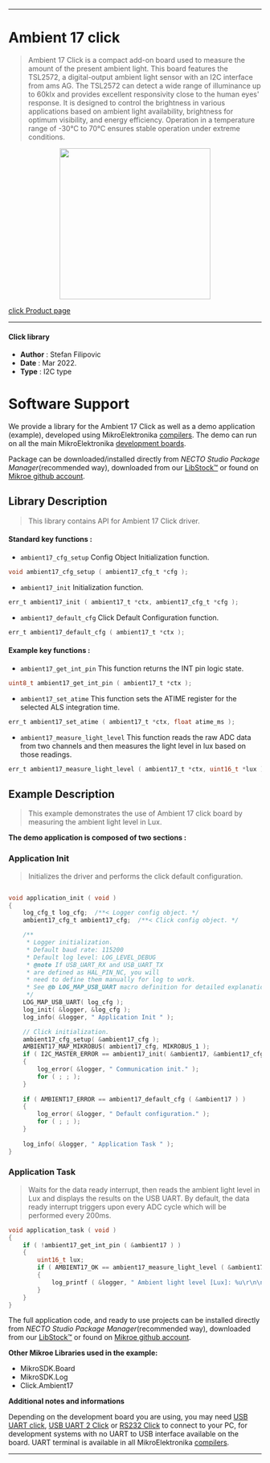 
---
# Ambient 17 click

> Ambient 17 Click is a compact add-on board used to measure the amount of the present ambient light. This board features the TSL2572, a digital-output ambient light sensor with an I2C interface from ams AG. The TSL2572 can detect a wide range of illuminance up to 60klx and provides excellent responsivity close to the human eyes' response. It is designed to control the brightness in various applications based on ambient light availability, brightness for optimum visibility, and energy efficiency. Operation in a temperature range of -30°C to 70°C ensures stable operation under extreme conditions.

<p align="center">
  <img src="https://download.mikroe.com/images/click_for_ide/ambient17_click.png" height=300px>
</p>

[click Product page](https://www.mikroe.com/ambient-17-click)

---


#### Click library

- **Author**        : Stefan Filipovic
- **Date**          : Mar 2022.
- **Type**          : I2C type


# Software Support

We provide a library for the Ambient 17 Click
as well as a demo application (example), developed using MikroElektronika
[compilers](https://www.mikroe.com/necto-studio).
The demo can run on all the main MikroElektronika [development boards](https://www.mikroe.com/development-boards).

Package can be downloaded/installed directly from *NECTO Studio Package Manager*(recommended way), downloaded from our [LibStock&trade;](https://libstock.mikroe.com) or found on [Mikroe github account](https://github.com/MikroElektronika/mikrosdk_click_v2/tree/master/clicks).

## Library Description

> This library contains API for Ambient 17 Click driver.

#### Standard key functions :

- `ambient17_cfg_setup` Config Object Initialization function.
```c
void ambient17_cfg_setup ( ambient17_cfg_t *cfg );
```

- `ambient17_init` Initialization function.
```c
err_t ambient17_init ( ambient17_t *ctx, ambient17_cfg_t *cfg );
```

- `ambient17_default_cfg` Click Default Configuration function.
```c
err_t ambient17_default_cfg ( ambient17_t *ctx );
```

#### Example key functions :

- `ambient17_get_int_pin` This function returns the INT pin logic state.
```c
uint8_t ambient17_get_int_pin ( ambient17_t *ctx );
```

- `ambient17_set_atime` This function sets the ATIME register for the selected ALS integration time.
```c
err_t ambient17_set_atime ( ambient17_t *ctx, float atime_ms );
```

- `ambient17_measure_light_level` This function reads the raw ADC data from two channels and then measures the light level in lux based on those readings.
```c
err_t ambient17_measure_light_level ( ambient17_t *ctx, uint16_t *lux );
```

## Example Description

> This example demonstrates the use of Ambient 17 click board by measuring the ambient light level in Lux.

**The demo application is composed of two sections :**

### Application Init

> Initializes the driver and performs the click default configuration.

```c

void application_init ( void )
{
    log_cfg_t log_cfg;  /**< Logger config object. */
    ambient17_cfg_t ambient17_cfg;  /**< Click config object. */

    /** 
     * Logger initialization.
     * Default baud rate: 115200
     * Default log level: LOG_LEVEL_DEBUG
     * @note If USB_UART_RX and USB_UART_TX 
     * are defined as HAL_PIN_NC, you will 
     * need to define them manually for log to work. 
     * See @b LOG_MAP_USB_UART macro definition for detailed explanation.
     */
    LOG_MAP_USB_UART( log_cfg );
    log_init( &logger, &log_cfg );
    log_info( &logger, " Application Init " );

    // Click initialization.
    ambient17_cfg_setup( &ambient17_cfg );
    AMBIENT17_MAP_MIKROBUS( ambient17_cfg, MIKROBUS_1 );
    if ( I2C_MASTER_ERROR == ambient17_init( &ambient17, &ambient17_cfg ) ) 
    {
        log_error( &logger, " Communication init." );
        for ( ; ; );
    }
    
    if ( AMBIENT17_ERROR == ambient17_default_cfg ( &ambient17 ) )
    {
        log_error( &logger, " Default configuration." );
        for ( ; ; );
    }
    
    log_info( &logger, " Application Task " );
}

```

### Application Task

> Waits for the data ready interrupt, then reads the ambient light level in Lux and displays the results on the USB UART. By default, the data ready interrupt triggers 
upon every ADC cycle which will be performed every 200ms.

```c
void application_task ( void )
{
    if ( !ambient17_get_int_pin ( &ambient17 ) )
    {
        uint16_t lux;
        if ( AMBIENT17_OK == ambient17_measure_light_level ( &ambient17, &lux ) )
        {
            log_printf ( &logger, " Ambient light level [Lux]: %u\r\n\n", lux );
        }
    }
}
```

The full application code, and ready to use projects can be installed directly from *NECTO Studio Package Manager*(recommended way), downloaded from our [LibStock&trade;](https://libstock.mikroe.com) or found on [Mikroe github account](https://github.com/MikroElektronika/mikrosdk_click_v2/tree/master/clicks).

**Other Mikroe Libraries used in the example:**

- MikroSDK.Board
- MikroSDK.Log
- Click.Ambient17

**Additional notes and informations**

Depending on the development board you are using, you may need
[USB UART click](https://www.mikroe.com/usb-uart-click),
[USB UART 2 Click](https://www.mikroe.com/usb-uart-2-click) or
[RS232 Click](https://www.mikroe.com/rs232-click) to connect to your PC, for
development systems with no UART to USB interface available on the board. UART
terminal is available in all MikroElektronika
[compilers](https://shop.mikroe.com/compilers).

---
